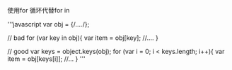 使用for 循环代替for in

'''javascript
  var obj = {/*....*/};
  
  // bad
  for (var key in obj){
    var item = obj[key];
    //....
  }
  
  // good
  var keys = object.keys(obj);
  for (var i = 0; i < keys.length; i++){
    var item = obj[keys[i]];
    //...
  }
'''


